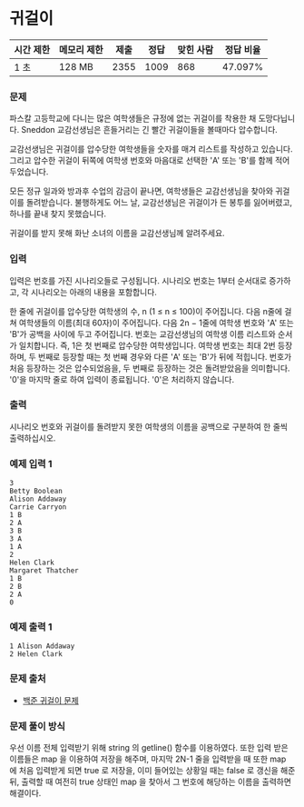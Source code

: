 # 귀걸이
 
|시간 제한|	메모리 제한|	제출|	정답|	맞힌 사람|	정답 비율|
|----|--------|-----|-------|------|-----------|
|1 초|	128 MB|	2355|	1009|	868|	47.097%|

### 문제

파스칼 고등학교에 다니는 많은 여학생들은 규정에 없는 귀걸이를 착용한 채 도망다닙니다. Sneddon 교감선생님은 흔들거리는 긴 빨간 귀걸이들을 볼때마다 압수합니다.

교감선생님은 귀걸이를 압수당한 여학생들을 숫자를 매겨 리스트를 작성하고 있습니다. 그리고 압수한 귀걸이 뒤쪽에 여학생 번호와 마음대로 선택한 'A' 또는 'B'를 함께 적어두었습니다.

모든 정규 일과와 방과후 수업의 감금이 끝나면, 여학생들은 교감선생님을 찾아와 귀걸이를 돌려받습니다. 불행하게도 어느 날, 교감선생님은 귀걸이가 든 봉투를 잃어버렸고, 하나를 끝내 찾지 못했습니다.

귀걸이를 받지 못해 화난 소녀의 이름을 교감선생님께 알려주세요.

### 입력

입력은 번호를 가진 시나리오들로 구성됩니다. 시나리오 번호는 1부터 순서대로 증가하고, 각 시나리오는 아래의 내용을 포함합니다.

한 줄에 귀걸이를 압수당한 여학생의 수, n (1 ≤ n ≤ 100)이 주어집니다.
다음 n줄에 걸쳐 여학생들의 이름(최대 60자)이 주어집니다.
다음 2n − 1줄에 여학생 번호와 'A' 또는 'B'가 공백을 사이에 두고 주어집니다. 번호는 교감선생님의 여학생 이름 리스트와 순서가 일치합니다. 즉, 1은 첫 번째로 압수당한 여학생입니다. 여학생 번호는 최대 2번 등장하며, 두 번째로 등장할 때는 첫 번째 경우와 다른 'A' 또는 'B'가 뒤에 적힙니다.
번호가 처음 등장하는 것은 압수되었음을, 두 번째로 등장하는 것은 돌려받았음을 의미합니다.
'0'을 마지막 줄로 하여 입력이 종료됩니다. '0'은 처리하지 않습니다.

### 출력

시나리오 번호와 귀걸이를 돌려받지 못한 여학생의 이름을 공백으로 구분하여 한 줄씩 출력하십시오.

### 예제 입력 1 

```
3
Betty Boolean
Alison Addaway
Carrie Carryon
1 B
2 A
3 B
3 A
1 A
2
Helen Clark
Margaret Thatcher
1 B
2 B
2 A
0
```

### 예제 출력 1 

```
1 Alison Addaway
2 Helen Clark
```

### 문제 출처

- [백준 귀걸이 문제](https://www.acmicpc.net/problem/1380)

### 문제 풀이 방식

우선 이름 전체 입력받기 위해 string 의 getline() 함수를 이용하였다. 또한 입력 받은 이름들은 map 을 이용하여 저장을 해주며, 마지막 2N-1 줄을 입력받을 때 또한 map 에 처음 입력받게 되면 true 로 저장을, 이미 들어있는 상황일 때는 false 로 갱신을 해준 뒤, 출력할 때 여전히 true 상태인 map 을 찾아서 그 번호에 해당하는 이름을 출력하면 해결이다.
